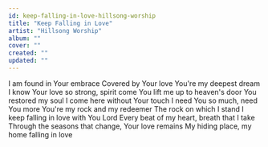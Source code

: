 ```yaml
---
id: keep-falling-in-love-hillsong-worship
title: "Keep Falling in Love"
artist: "Hillsong Worship"
album: ""
cover: ""
created: ""
updated: ""
---
```


I am found in Your embrace
Covered by Your love
You're my deepest dream I know
Your love so strong, spirit come
You lift me up to heaven's door
You restored my soul
I come here without Your touch
I need You so much, need You more
You're my rock and my redeemer
The rock on which I stand
I keep falling in love with You Lord
Every beat of my heart, breath that I take
Through the seasons that change, Your love remains
My hiding place, my home falling in love